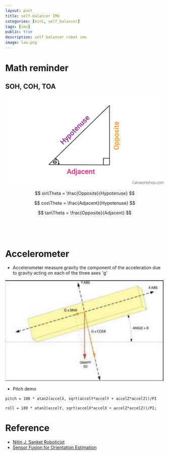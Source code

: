 ```yaml
---
layout: post
title: self-balancer IMU
categories: [mini, self_balancer]
tags: [imu]
public: true
description: self balancer robot imu
image: law.png
---
```


# Math reminder
## SOH, COH, TOA

![](/images/2020-09-18-06-39-25.png)


$$
sin\Theta = \frac{Opposite}{Hypotenuse}
$$

$$
cos\Theta = \frac{Adjacent}{Hypotenuse}
$$

$$
tan\Theta = \frac{Opposite}{Adjacent}
$$


&nbsp;  
&nbsp;  
&nbsp;  
# Accelerometer
- Accelerometer measure gravity the component of the acceleration due to gravity acting on each of the three axes 'g' 

![Pitch](/images/2020-09-18-15-41-50.png)
- Pitch demo


```
pitch = 180 * atan2(accelX, sqrt(accelY*accelY + accelZ*accelZ))/PI
```
```
roll = 180 * atan2(accelY, sqrt(accelX*accelX + accelZ*accelZ))/PI;
```

# Reference
- [
Nitin J. Sanket
Roboticist
](https://nitinjsanket.github.io/teaching.html)
- [Sensor Fusion for Orientation Estimation](https://www.mathworks.com/videos/matlab-and-simulink-robotics-arena-sensor-fusion-for-orientation-estimation-1541678310083.html)